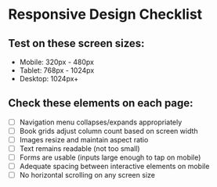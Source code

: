 # Responsive Design Checklist

## Test on these screen sizes:
- Mobile: 320px - 480px
- Tablet: 768px - 1024px
- Desktop: 1024px+

## Check these elements on each page:
- [ ] Navigation menu collapses/expands appropriately
- [ ] Book grids adjust column count based on screen width
- [ ] Images resize and maintain aspect ratio
- [ ] Text remains readable (not too small)
- [ ] Forms are usable (inputs large enough to tap on mobile)
- [ ] Adequate spacing between interactive elements on mobile
- [ ] No horizontal scrolling on any screen size